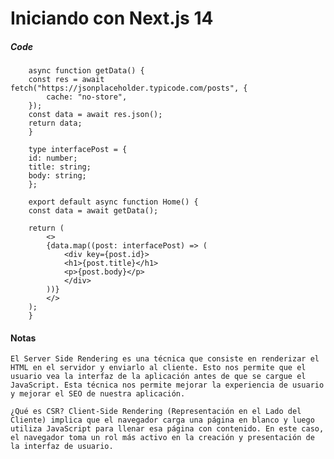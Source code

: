# Iniciando con Next.js 14

##### Code

        async function getData() {
        const res = await fetch("https://jsonplaceholder.typicode.com/posts", {
            cache: "no-store",
        });
        const data = await res.json();
        return data;
        }

        type interfacePost = {
        id: number;
        title: string;
        body: string;
        };

        export default async function Home() {
        const data = await getData();

        return (
            <>
            {data.map((post: interfacePost) => (
                <div key={post.id}>
                <h1>{post.title}</h1>
                <p>{post.body}</p>
                </div>
            ))}
            </>
        );
        }

#### Notas

    El Server Side Rendering es una técnica que consiste en renderizar el HTML en el servidor y enviarlo al cliente. Esto nos permite que el usuario vea la interfaz de la aplicación antes de que se cargue el JavaScript. Esta técnica nos permite mejorar la experiencia de usuario y mejorar el SEO de nuestra aplicación.

    ¿Qué es CSR? Client-Side Rendering (Representación en el Lado del Cliente) implica que el navegador carga una página en blanco y luego utiliza JavaScript para llenar esa página con contenido. En este caso, el navegador toma un rol más activo en la creación y presentación de la interfaz de usuario.
